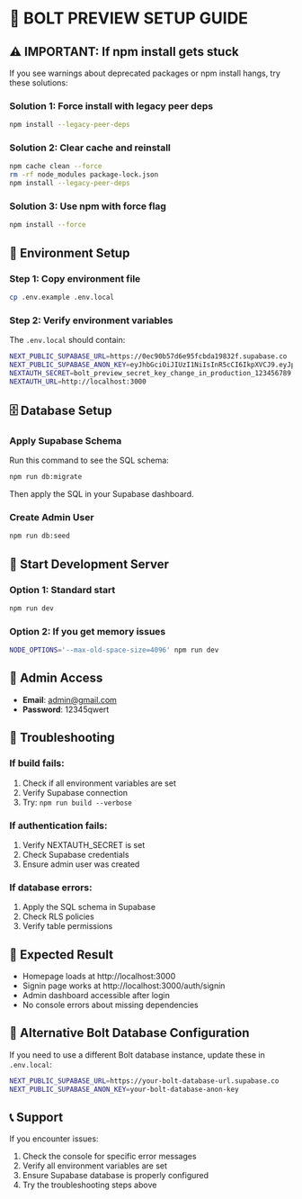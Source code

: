 # 🚀 BOLT PREVIEW SETUP GUIDE

## ⚠️ IMPORTANT: If npm install gets stuck

If you see warnings about deprecated packages or npm install hangs, try these solutions:

### Solution 1: Force install with legacy peer deps
```bash
npm install --legacy-peer-deps
```

### Solution 2: Clear cache and reinstall
```bash
npm cache clean --force
rm -rf node_modules package-lock.json
npm install --legacy-peer-deps
```

### Solution 3: Use npm with force flag
```bash
npm install --force
```

## 🔧 Environment Setup

### Step 1: Copy environment file
```bash
cp .env.example .env.local
```

### Step 2: Verify environment variables
The `.env.local` should contain:
```bash
NEXT_PUBLIC_SUPABASE_URL=https://0ec90b57d6e95fcbda19832f.supabase.co
NEXT_PUBLIC_SUPABASE_ANON_KEY=eyJhbGciOiJIUzI1NiIsInR5cCI6IkpXVCJ9.eyJpc3MiOiJib2x0IiwicmVmIjoiMGVjOTBiNTdkNmU5NWZjYmRhMTk4MzJmIiwicm9sZSI6ImFub24iLCJpYXQiOjE3NTg4ODE1NzQsImV4cCI6MTc1ODg4MTU3NH0.9I8-U0x86Ak8t2DGaIk0HfvTSLsAyzdnz-Nw00mMkKw
NEXTAUTH_SECRET=bolt_preview_secret_key_change_in_production_123456789
NEXTAUTH_URL=http://localhost:3000
```

## 🗄️ Database Setup

### Apply Supabase Schema
Run this command to see the SQL schema:
```bash
npm run db:migrate
```

Then apply the SQL in your Supabase dashboard.

### Create Admin User
```bash
npm run db:seed
```

## 🚀 Start Development Server

### Option 1: Standard start
```bash
npm run dev
```

### Option 2: If you get memory issues
```bash
NODE_OPTIONS='--max-old-space-size=4096' npm run dev
```

## 🔑 Admin Access
- **Email**: admin@gmail.com
- **Password**: 12345qwert

## 🐛 Troubleshooting

### If build fails:
1. Check if all environment variables are set
2. Verify Supabase connection
3. Try: `npm run build --verbose`

### If authentication fails:
1. Verify NEXTAUTH_SECRET is set
2. Check Supabase credentials
3. Ensure admin user was created

### If database errors:
1. Apply the SQL schema in Supabase
2. Check RLS policies
3. Verify table permissions

## 📱 Expected Result
- Homepage loads at http://localhost:3000
- Signin page works at http://localhost:3000/auth/signin
- Admin dashboard accessible after login
- No console errors about missing dependencies

## 🔄 Alternative Bolt Database Configuration
If you need to use a different Bolt database instance, update these in `.env.local`:
```bash
NEXT_PUBLIC_SUPABASE_URL=https://your-bolt-database-url.supabase.co
NEXT_PUBLIC_SUPABASE_ANON_KEY=your-bolt-database-anon-key
```

## 📞 Support
If you encounter issues:
1. Check the console for specific error messages
2. Verify all environment variables are set
3. Ensure Supabase database is properly configured
4. Try the troubleshooting steps above
